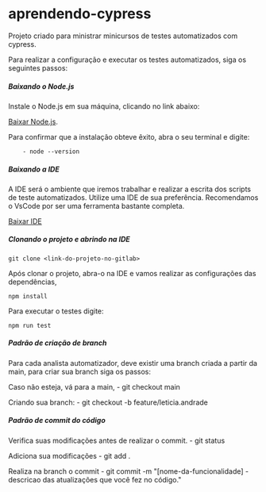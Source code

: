 # aprendendo-cypress
Projeto criado para ministrar minicursos de testes automatizados com cypress.

Para realizar a configuração e executar os testes automatizados, siga os seguintes passos:

##### Baixando o Node.js

Instale o Node.js em sua máquina, clicando no link abaixo:

[Baixar Node.js](https://nodejs.org/en/).


Para confirmar que a instalação obteve êxito, abra o seu terminal e digite:

        - node --version

##### Baixando a IDE

A IDE será o ambiente que iremos trabalhar e realizar a escrita dos scripts de teste automatizados.
Utilize uma IDE de sua preferência. Recomendamos o VsCode por ser uma ferramenta bastante completa.

[Baixar IDE](https://code.visualstudio.com/download)


##### Clonando o projeto e abrindo na IDE

    git clone <link-do-projeto-no-gitlab>

Após clonar o projeto, abra-o na IDE e vamos realizar as configurações das dependências,

    npm install

Para executar o testes digite:

    npm run test

##### Padrão de criação de branch

Para cada analista automatizador, deve existir uma branch criada a partir da main, para criar sua branch siga os passos:

Caso não esteja, vá para a main,
    - git checkout main

Criando sua branch:
    - git checkout -b feature/leticia.andrade

##### Padrão de commit do código

Verifica suas modificações antes de realizar o commit.
    - git status

Adiciona sua modificações
    - git add .

Realiza na branch o commit
    - git commit -m "[nome-da-funcionalidade] - descricao das atualizações que você fez no código."
